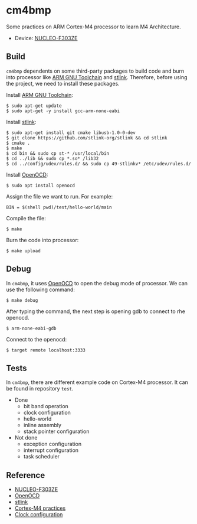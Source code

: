 # cm4bmp
Some practices on ARM Cortex-M4 processor to learn M4 Architecture.
- Device: [NUCLEO-F303ZE](https://www.st.com/en/evaluation-tools/nucleo-f303ze.html)

## Build
`cm4bmp` dependents on some third-party packages to build code and burn into processor like [ARM GNU Toolchain](https://developer.arm.com/Tools%20and%20Software/GNU%20Toolchain) and [stlink](https://github.com/stlink-org/stlink). Therefore, before using the project, we need to install these packages.

Install [ARM GNU Toolchain](https://developer.arm.com/Tools%20and%20Software/GNU%20Toolchain):
```shell
$ sudo apt-get update
$ sudo apt-get -y install gcc-arm-none-eabi
```

Install [stlink](https://github.com/stlink-org/stlink):
```shell
$ sudo apt-get install git cmake libusb-1.0-0-dev
$ git clone https://github.com/stlink-org/stlink && cd stlink
$ cmake .
$ make
$ cd bin && sudo cp st-* /usr/local/bin
$ cd ../lib && sudo cp *.so* /lib32
$ cd ../config/udev/rules.d/ && sudo cp 49-stlinkv* /etc/udev/rules.d/
```

Install [OpenOCD](https://openocd.org/):
```shell
$ sudo apt install openocd
```

Assign the file we want to run. For example:
```
BIN = $(shell pwd)/test/hello-world/main
```

Compile the file:
```shell
$ make
```

Burn the code into processor:
```shell
$ make upload
```

## Debug
In `cm4bmp`, it uses [OpenOCD](https://openocd.org/) to open the debug mode of processor. We can use the following command:
```shell
$ make debug
```

After typing the command, the next step is opening gdb to connect to rhe openocd.
```shell
$ arm-none-eabi-gdb
```

Connect to the openocd:
```shell
$ target remote localhost:3333
```

## Tests
In `cm4bmp`, there are different example code on Cortex-M4 processor. It can be found in repository `test`.
- Done
  - bit band operation
  - clock configuration
  - hello-world
  - inline assembly
  - stack pointer configuration
- Not done
  - exception configuration
  - interrupt configuration
  - task scheduler

## Reference
- [NUCLEO-F303ZE](https://www.st.com/en/evaluation-tools/nucleo-f303ze.html)
- [OpenOCD](https://openocd.org/)
- [stlink](https://github.com/stlink-org/stlink)
- [Cortex-M4 practices](https://hackmd.io/@Risheng/cm4bmp)
- [Clock configuration](https://hackmd.io/@Risheng/cm4-clock)
